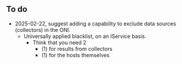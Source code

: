 
#

## To do

- 2025-02-22, suggest adding a capability to exclude data sources (collectors) in the ONI.
    - Universally applied blacklist, on an IService basis.
        - Think that you need 2
            - (1) for results from collectors
            - (1) for the hosts themselves